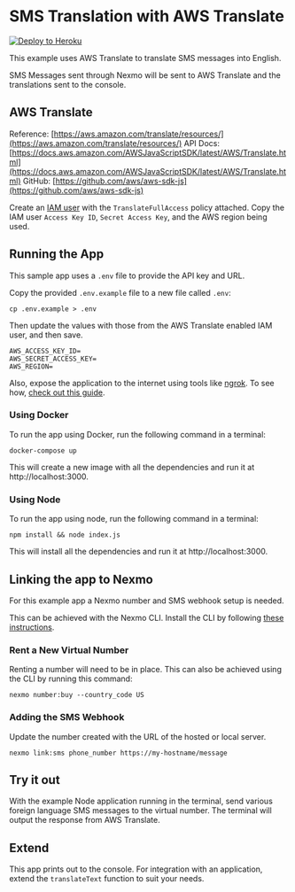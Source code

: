 # SMS Translation with AWS Translate

[![Deploy to Heroku](https://www.herokucdn.com/deploy/button.svg)](https://nexmo.dev/aws-nexmo-sms-translation-heroku)

This example uses AWS Translate to translate SMS messages into English.

SMS Messages sent through Nexmo will be sent to AWS Translate and the translations sent to the console.

## AWS Translate

Reference: [https://aws.amazon.com/translate/resources/](https://aws.amazon.com/translate/resources/)
API Docs: [https://docs.aws.amazon.com/AWSJavaScriptSDK/latest/AWS/Translate.html](https://docs.aws.amazon.com/AWSJavaScriptSDK/latest/AWS/Translate.html)
GitHub: [https://github.com/aws/aws-sdk-js](https://github.com/aws/aws-sdk-js)

Create an [IAM user](https://console.aws.amazon.com/iam/home) with the `TranslateFullAccess` policy attached. Copy the IAM user `Access Key ID`, `Secret Access Key`, and the AWS region being used.


## Running the App

This sample app uses a `.env` file to provide the API key and URL.

Copy the provided `.env.example` file to a new file called `.env`:

```
cp .env.example > .env
```

Then update the values with those from the AWS Translate enabled IAM user, and then save.

```
AWS_ACCESS_KEY_ID=
AWS_SECRET_ACCESS_KEY=
AWS_REGION=
```

Also, expose the application to the internet using tools like [ngrok](https://ngrok.com/). To see how, [check out this guide](https://www.nexmo.com/blog/2017/07/04/local-development-nexmo-ngrok-tunnel-dr/).

### Using Docker

To run the app using Docker, run the following command in a terminal:

```
docker-compose up
```

This will create a new image with all the dependencies and run it at http://localhost:3000.

### Using Node

To run the app using node, run the following command in a terminal:

```
npm install && node index.js
```

This will install all the dependencies and run it at http://localhost:3000.

## Linking the app to Nexmo

For this example app a Nexmo number and SMS webhook setup is needed.

This can be achieved with the Nexmo CLI. Install the CLI by following [these instructions](https://github.com/Nexmo/nexmo-cli#installation).

### Rent a New Virtual Number

Renting a number will need to be in place. This can also be achieved using the CLI by running this command:

```
nexmo number:buy --country_code US
```

### Adding the SMS Webhook

Update the number created with the URL of the hosted or local server.

```
nexmo link:sms phone_number https://my-hostname/message
```

## Try it out

With the example Node application running in the terminal, send various foreign language SMS messages to the virtual number.  The terminal will output the response from AWS Translate.


## Extend
This app prints out to the console. For integration with an application, extend the `translateText` function to suit your needs.
